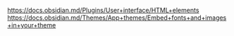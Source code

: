 https://docs.obsidian.md/Plugins/User+interface/HTML+elements
https://docs.obsidian.md/Themes/App+themes/Embed+fonts+and+images+in+your+theme
